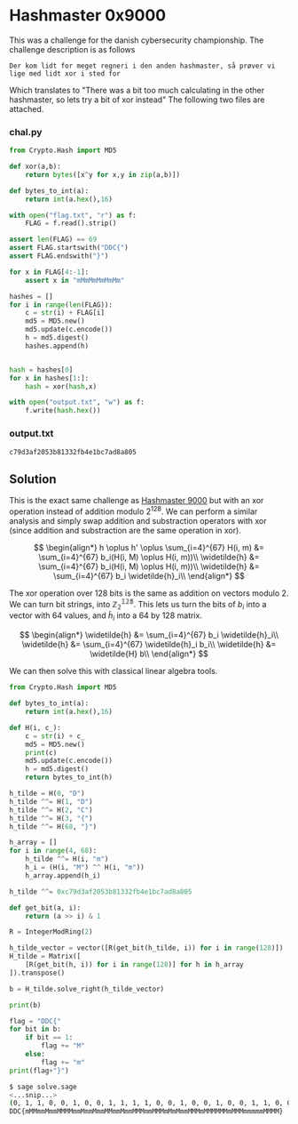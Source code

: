 # Hashmaster 0x9000
This was a challenge for the danish cybersecurity championship. The challenge description is as follows
```
Der kom lidt for meget regneri i den anden hashmaster, så prøver vi lige med lidt xor i sted for
```
Which translates to "There was a bit too much calculating in the other hashmaster, so lets try a bit of xor instead" The following two files are attached.

### chal.py
```py
from Crypto.Hash import MD5

def xor(a,b):
    return bytes([x^y for x,y in zip(a,b)])

def bytes_to_int(a):
    return int(a.hex(),16)

with open("flag.txt", "r") as f:
    FLAG = f.read().strip()

assert len(FLAG) == 69
assert FLAG.startswith("DDC{")
assert FLAG.endswith("}")

for x in FLAG[4:-1]:
    assert x in "mMmMmMmMmMm"

hashes = []
for i in range(len(FLAG)):
    c = str(i) + FLAG[i] 
    md5 = MD5.new()
    md5.update(c.encode())
    h = md5.digest()
    hashes.append(h)


hash = hashes[0]
for x in hashes[1:]:
    hash = xor(hash,x)

with open("output.txt", "w") as f:
    f.write(hash.hex())
```

### output.txt
```
c79d3af2053b81332fb4e1bc7ad8a805
```

## Solution

This is the exact same challenge as [Hashmaster 9000](../hashmaster-9000/hashmaster-9000.md) but with an xor operation instead of addition modulo $2^{128}$. We can perform a similar analysis and simply swap addition and substraction operators with xor (since addition and substraction are the same operation in xor).

$$
\begin{align*}
h \oplus h' \oplus \sum_{i=4}^{67} H(i, m) &= \sum_{i=4}^{67} b_i(H(i, M) \oplus H(i, m))\\
\widetilde{h} &= \sum_{i=4}^{67} b_i(H(i, M) \oplus H(i, m))\\
\widetilde{h} &= \sum_{i=4}^{67} b_i \widetilde{h}_i\\
\end{align*}
$$

The xor operation over 128 bits is the same as addition on vectors modulo 2. We can turn bit strings, into $\mathbb{Z_2^{128}}$. This lets us turn the bits of $b_i$ into a vector with 64 values, and $\widetilde{h}_i$ into a 64 by 128 matrix.

$$
\begin{align*}
\widetilde{h} &= \sum_{i=4}^{67} b_i \widetilde{h}_i\\
\widetilde{h} &= \sum_{i=4}^{67} \widetilde{h}_i b_i\\
\widetilde{h} &= \widetilde{H} b\\
\end{align*}
$$

We can then solve this with classical linear algebra tools.

```py
from Crypto.Hash import MD5

def bytes_to_int(a):
    return int(a.hex(),16)

def H(i, c_):
    c = str(i) + c_
    md5 = MD5.new()
    print(c)
    md5.update(c.encode())
    h = md5.digest()
    return bytes_to_int(h)

h_tilde = H(0, "D")
h_tilde ^^= H(1, "D")
h_tilde ^^= H(2, "C")
h_tilde ^^= H(3, "{")
h_tilde ^^= H(68, "}")

h_array = []
for i in range(4, 68):
    h_tilde ^^= H(i, "m")
    h_i = (H(i, "M") ^^ H(i, "m"))
    h_array.append(h_i)

h_tilde ^^= 0xc79d3af2053b81332fb4e1bc7ad8a805

def get_bit(a, i):
    return (a >> i) & 1

R = IntegerModRing(2)

h_tilde_vector = vector([R(get_bit(h_tilde, i)) for i in range(128)])
H_tilde = Matrix([
    [R(get_bit(h, i)) for i in range(128)] for h in h_array
]).transpose()

b = H_tilde.solve_right(h_tilde_vector)

print(b)

flag = "DDC{"
for bit in b:
    if bit == 1:
        flag += "M"
    else:
        flag += "m"
print(flag+"}")
```

```sh
$ sage solve.sage
<...snip...>
(0, 1, 1, 0, 0, 1, 0, 0, 1, 1, 1, 1, 0, 0, 1, 0, 0, 1, 0, 0, 1, 1, 0, 0, 1, 0, 0, 1, 1, 1, 0, 0, 1, 1, 1, 0, 1, 0, 1, 0, 0, 1, 1, 1, 0, 1, 1, 1, 1, 1, 1, 0, 1, 1, 1, 0, 0, 0, 0, 0, 1, 1, 1, 1)
DDC{mMMmmMmmMMMMmmMmmMmmMMmmMmmMMMmmMMMmMmMmmMMMmMMMMMMmMMMmmmmmMMMM}
```